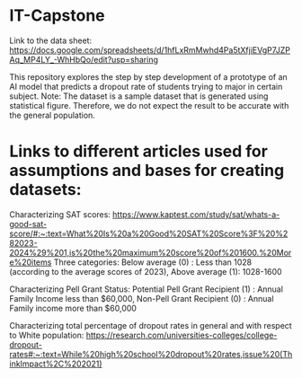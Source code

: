 # IT-Capstone  

Link to the data sheet:  
https://docs.google.com/spreadsheets/d/1hfLxRmMwhd4Pa5tXfjiEVgP7JZPAq_MP4LY_-WhHbQo/edit?usp=sharing  

This repository explores the step by step development of a prototype of an AI model that predicts a dropout rate of students trying to major in  certain subject. Note: The dataset is a sample dataset that is generated using statistical figure. Therefore, we do not expect the result to be accurate with the general population.   

# Links to different articles used for assumptions and bases for creating datasets:  

Characterizing SAT scores:  https://www.kaptest.com/study/sat/whats-a-good-sat-score/#:~:text=What%20Is%20a%20Good%20SAT%20Score%3F%20%282023-2024%29%201,is%20the%20maximum%20score%20of%201600.%20More%20items
Three categories:  Below average (0) : Less than 1028 (according to the average scores of 2023),  Above average (1): 1028-1600   

  Characterizing Pell Grant Status:  Potential Pell Grant Recipient (1) : Annual Family Income less than $60,000, Non-Pell Grant Recipient (0) : Annual Family income more than $60,000  

  Characterizing total percentage of dropout rates in general and with respect to White population:  https://research.com/universities-colleges/college-dropout-rates#:~:text=While%20high%20school%20dropout%20rates,issue%20(ThinkImpact%2C%202021)

  


